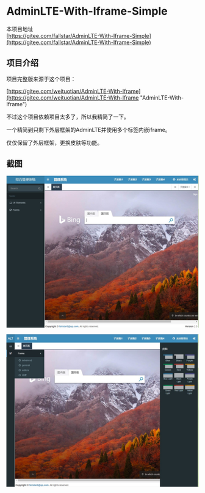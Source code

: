 # AdminLTE-With-Iframe-Simple

本项目地址   
 [https://gitee.com/fallstar/AdminLTE-With-Iframe-Simple](https://gitee.com/fallstar/AdminLTE-With-Iframe-Simple)   


## 项目介绍

项目完整版来源于这个项目：

[https://gitee.com/weituotian/AdminLTE-With-Iframe](https://gitee.com/weituotian/AdminLTE-With-Iframe "AdminLTE-With-Iframe")

不过这个项目依赖项目太多了，所以我精简了一下。

一个精简到只剩下外层框架的AdminLTE并使用多个标签内嵌iframe。

仅仅保留了外层框架，更换皮肤等功能。

## 截图
![](./asset/Shot1.jpg)

![](./asset/Shot2.jpg)
